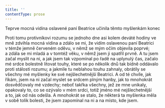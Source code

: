 ```yaml
---
title: ''
contentType: prose
---
```


Teprve mocná vidina oslavené paní Beatrice učinila těmto myšlenkám konec

Proti tomu protivníkovi rozumu se jednoho dne asi kolem deváté hodiny ve mně zdvihla mocná vidina a zdálo se mi, že vidím oslavenou paní Beatrici v témže jemně červeném oděvu, v němž se mým očím objevila poprvé; a zdála se mi mladá a v tomtéž věku, v němž jsem ji spatřil prvně. A tu jsem začal myslit na ni, a jak jsem tak vzpomínal po řadě na uplynulý čas, začalo mé srdce bolestně litovat touhy, které se po několik dnů tak bídně oddávalo proti stálosti rozumu; a jakmile tu neblahou touhu zahnaly, obrátily se všechny mé myšlenky ke své nejšlechetnější Beatrici. A od té chvíle, jak říkám, jsem na ni začal myslet se srdcem plným hanby, jak to mnohokrát dosvědčovaly mé vzdechy; neboť takřka všechny, jež ze mne unikaly, opakovaly to, co se ozývalo v mém srdci, totiž jméno mé nejšlechetnější a to, jak od nás odešla. A mnohokrát se stalo, že některá ta myšlenka měla v sobě tolik bolesti, že jsem zapomínal na ni a na místo, kde jsem.
